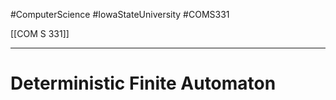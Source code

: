 #ComputerScience  #IowaStateUniversity  #COMS331 


[[COM S 331]] 

---

# Deterministic Finite Automaton
